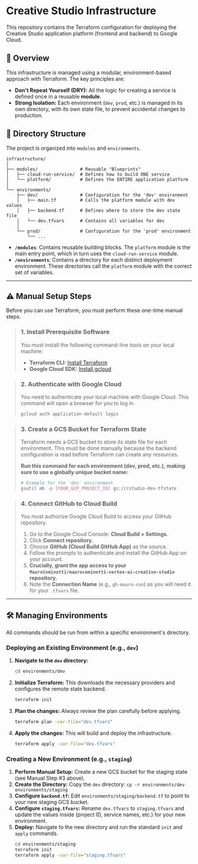 # Creative Studio Infrastructure

This repository contains the Terraform configuration for deploying the Creative Studio application platform (frontend and backend) to Google Cloud.

## 🚀 Overview

This infrastructure is managed using a modular, environment-based approach with Terraform. The key principles are:
* **Don't Repeat Yourself (DRY):** All the logic for creating a service is defined once in a reusable **module**.
* **Strong Isolation:** Each environment (`dev`, `prod`, etc.) is managed in its own directory, with its own state file, to prevent accidental changes to production.

## 📁 Directory Structure

The project is organized into `modules` and `environments`.

```
infrastructure/
│
├── modules/                # Reusable "Blueprints"
│   ├── cloud-run-service/  # Defines how to build ONE service
│   └── platform/           # Defines the ENTIRE application platform
│
└── environments/
    ├── dev/                # Configuration for the 'dev' environment
    │   ├── main.tf         # Calls the platform module with dev values
    │   ├── backend.tf      # Defines where to store the dev state file
    │   └── dev.tfvars      # Contains all variables for dev
    │
    └── prod/               # Configuration for the 'prod' environment
        └── ...
```
* **`/modules`**: Contains reusable building blocks. The `platform` module is the main entry point, which in turn uses the `cloud-run-service` module.
* **`/environments`**: Contains a directory for each distinct deployment environment. These directories call the `platform` module with the correct set of variables.

---
## ⚠️ Manual Setup Steps

Before you can use Terraform, you must perform these one-time manual steps.

> ### 1. Install Prerequisite Software
> You must install the following command-line tools on your local machine:
> * **Terraform CLI:** [Install Terraform](https://learn.hashicorp.com/tutorials/terraform/install-cli)
> * **Google Cloud SDK:** [Install gcloud](https://cloud.google.com/sdk/docs/install)

> ### 2. Authenticate with Google Cloud
> You need to authenticate your local machine with Google Cloud. This command will open a browser for you to log in.
> ```bash
> gcloud auth application-default login
> ```

> ### 3. Create a GCS Bucket for Terraform State
> Terraform needs a GCS bucket to store its state file for each environment. This must be done manually because the backend configuration is read before Terraform can create any resources.
>
> **Run this command for each environment (dev, prod, etc.), making sure to use a globally unique bucket name:**
> ```bash
> # Example for the 'dev' environment
> gsutil mb -p [YOUR_GCP_PROJECT_ID] gs://cstudio-dev-tfstate
> ```

> ### 4. Connect GitHub to Cloud Build
> You must authorize Google Cloud Build to access your GitHub repository.
> 1.  Go to the Google Cloud Console: **Cloud Build > Settings**.
> 2.  Click **Connect repository**.
> 3.  Choose **GitHub (Cloud Build GitHub App)** as the source.
> 4.  Follow the prompts to authenticate and install the GitHub App on your account.
> 5.  **Crucially, grant the app access to your `MauroCominotti/maurocominotti-vertex-ai-creative-studio` repository.**
> 6.  Note the **Connection Name** (e.g., `gh-mauro-con`) as you will need it for your `.tfvars` file.

---
## 🛠️ Managing Environments

All commands should be run from within a specific environment's directory.

### Deploying an Existing Environment (e.g., `dev`)

1.  **Navigate to the `dev` directory:**
    ```bash
    cd environments/dev
    ```
2.  **Initialize Terraform:**
    This downloads the necessary providers and configures the remote state backend.
    ```bash
    terraform init
    ```
3.  **Plan the changes:**
    Always review the plan carefully before applying.
    ```bash
    terraform plan -var-file="dev.tfvars"
    ```
4.  **Apply the changes:**
    This will build and deploy the infrastructure.
    ```bash
    terraform apply -var-file="dev.tfvars"
    ```

### Creating a New Environment (e.g., `staging`)

1.  **Perform Manual Setup:** Create a new GCS bucket for the staging state (see Manual Step #3 above).
2.  **Create the Directory:** Copy the `dev` directory: `cp -r environments/dev environments/staging`
3.  **Configure `backend.tf`:** Edit `environments/staging/backend.tf` to point to your new staging GCS bucket.
4.  **Configure `staging.tfvars`:** Rename `dev.tfvars` to `staging.tfvars` and update the values inside (project ID, service names, etc.) for your new environment.
5.  **Deploy:** Navigate to the new directory and run the standard `init` and `apply` commands.
    ```bash
    cd environments/staging
    terraform init
    terraform apply -var-file="staging.tfvars"
    ```
